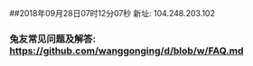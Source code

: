 ##2018年09月28日07时12分07秒 新址: 104.248.203.102
### 兔友常见问题及解答: https://github.com/wanggonging/d/blob/w/FAQ.md
